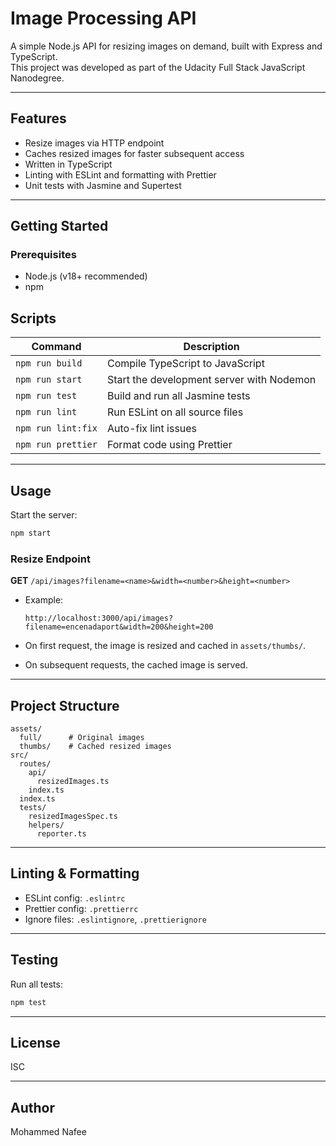 # Image Processing API

A simple Node.js API for resizing images on demand, built with Express and TypeScript.  
This project was developed as part of the Udacity Full Stack JavaScript Nanodegree.

---

## Features

- Resize images via HTTP endpoint
- Caches resized images for faster subsequent access
- Written in TypeScript
- Linting with ESLint and formatting with Prettier
- Unit tests with Jasmine and Supertest

---

## Getting Started

### Prerequisites

- Node.js (v18+ recommended)
- npm

## Scripts

| Command            | Description                                 |
|--------------------|---------------------------------------------|
| `npm run build`    | Compile TypeScript to JavaScript            |
| `npm run start`    | Start the development server with Nodemon   |
| `npm run test`     | Build and run all Jasmine tests             |
| `npm run lint`     | Run ESLint on all source files              |
| `npm run lint:fix` | Auto-fix lint issues                        |
| `npm run prettier` | Format code using Prettier                  |

---

## Usage

Start the server:
```sh
npm start
```

### Resize Endpoint

**GET** `/api/images?filename=<name>&width=<number>&height=<number>`

- Example:
  ```
  http://localhost:3000/api/images?filename=encenadaport&width=200&height=200
  ```

- On first request, the image is resized and cached in `assets/thumbs/`.
- On subsequent requests, the cached image is served.

---

## Project Structure

```
assets/
  full/      # Original images
  thumbs/    # Cached resized images
src/
  routes/
    api/
      resizedImages.ts
    index.ts
  index.ts
  tests/
    resizedImagesSpec.ts
    helpers/
      reporter.ts
```

---

## Linting & Formatting

- ESLint config: `.eslintrc`
- Prettier config: `.prettierrc`
- Ignore files: `.eslintignore`, `.prettierignore`

---

## Testing

Run all tests:
```sh
npm test
```

---

## License

ISC

---

## Author

Mohammed Nafee

